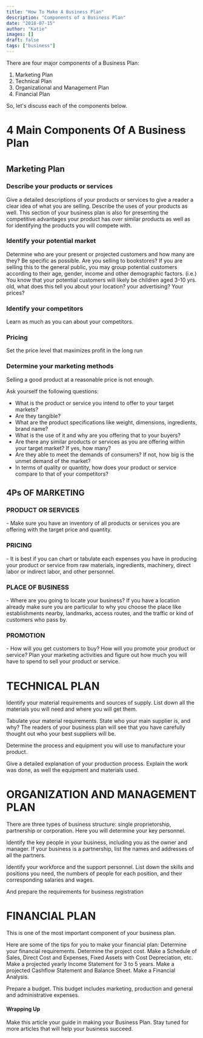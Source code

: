 ```yaml
---
title: "How To Make A Business Plan"
description: "Components of a Business Plan"
date: "2018-07-15"
author: "Katie"
images: []
draft: false
tags: ["business"]
---
```


There are four major components of a Business Plan:
1. Marketing Plan
2. Technical Plan
3. Organizational and Management Plan
4. Financial Plan

So, let's discuss each of the components below.

<h1>4 Main Components Of A Business Plan <h1>

<h2>Marketing Plan </h2>

<h3>Describe your products or services </h3>
 Give a detailed descriptions of your products or services to give a reader a clear idea of what you are selling. Describe the uses of your products as well. 
This section of your business plan is also for presenting the competitive advantages your product has over similar products as well as for identifying the products you will compete with.

<h3>Identify your potential market </h3>
Determine who are your present or projected customers and how many are they?
Be specific as possible. Are you selling to bookstores? If you are selling this to the general public, you may group potential customers according to their age, gender, income and other demographic factors.
(i.e.) You know that your potential customers will likely be children aged 3-10 yrs. old, what does this tell you about your location? your advertising? Your prices?

<h3>Identify your competitors </h3>
Learn as much as you can about your competitors. 

<h3>Pricing </h3>
Set the price level that maximizes profit in the long run

<h3>Determine your marketing methods </h3>
Selling a good product at a reasonable price is not enough.


Ask yourself the following questions:
<ul>
<li>What is the product or service you intend to offer to your target markets? </li>
<li>Are they tangible?</li> 
<li>What are the product specifications like weight, dimensions, ingredients, brand name?</li>
<li>What is the use of it and why are you offering that to your buyers?</li>
<li>Are there any similar products or services as you are offering within your target market? If yes, how many?</li>
<li>Are they able to meet the demands of consumers? If not, how big is the unmet demand of the market?</li>
<li>In terms of quality or quantity, how does your product or service compare to that of your competitors?</li>
</ul>


<h2>4Ps OF MARKETING </h2>
<h3>PRODUCT OR SERVICES</h3>
	-	Make sure you have an inventory of all products or services you are offering with the target price and quantity.


<h3>PRICING</h3>
	-	It is best if you can chart or tabulate each expenses you have in producing your product or service from raw materials, ingredients, machinery, direct labor or indirect labor, and other personnel.

<h3>PLACE OF BUSINESS</h3>
	-	Where are you going to locate your business? If you have a location already make sure you are particular to why you choose the place like establishments nearby, landmarks, access routes, and the traffic or kind of customers who pass by.

<h3>PROMOTION</h3>
	-	How will you get customers to buy? How will you promote your product or service? Plan your marketing activities and figure out how much you will have to spend to sell your product or service.

<h1>TECHNICAL PLAN</h1>

Identify your material requirements and sources of supply. List down all the materials you will need and where you will get them.

Tabulate your material requirements. State who your main supplier is, and why? The readers of your business plan will see that you have carefully thought out who your best suppliers will be.

Determine the process and equipment you will use to manufacture your product.

Give a detailed explanation of your production process. Explain the work was done, as well the equipment and materials used.


<h1>ORGANIZATION AND MANAGEMENT PLAN</h1>

There are three types of business structure: single proprietorship, partnership or corporation. Here you will determine your key personnel.

Identify the key people in your business, including you as the owner and manager. If your business is a partnership, list the names and addresses of all the partners.

Identify your workforce and the support personnel.
List down the skills and positions you need, the numbers of people for each position, and their corresponding salaries and wages.

And prepare the requirements for business registration

<h1>FINANCIAL PLAN</h1>
This is one of the most important component of your business plan.

Here are some of the tips for you to make your financial plan: 
Determine your financial requirements.
Determine the project cost.
Make a Schedule of Sales, Direct Cost and Expenses, Fixed Assets with Cost Depreciation, etc.
Make a projected yearly Income Statement for 3 to 5 years.
Make a projected Cashflow Statement and Balance Sheet.
Make a Financial Analysis.

Prepare a budget. This budget includes marketing, production and general and administrative expenses.

<h4>Wrapping Up </h4>
Make this article your guide in making your Business Plan. Stay tuned for more articles that will help your business succeed.









